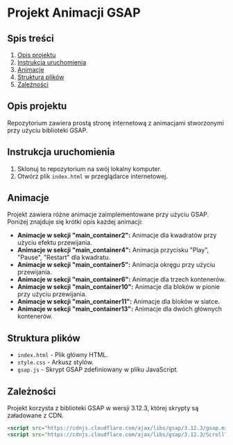 # Projekt Animacji GSAP

## Spis treści

1. [Opis projektu](#opis-projektu)
2. [Instrukcja uruchomienia](#instrukcja-uruchomienia)
3. [Animacje](#animacje)
4. [Struktura plików](#struktura-plików)
5. [Zależności](#zależności)

## Opis projektu

Repozytorium zawiera prostą stronę internetową z animacjami stworzonymi przy użyciu biblioteki GSAP.

## Instrukcja uruchomienia

1. Sklonuj to repozytorium na swój lokalny komputer.
2. Otwórz plik `index.html` w przeglądarce internetowej.

## Animacje

Projekt zawiera różne animacje zaimplementowane przy użyciu GSAP. Poniżej znajduje się krótki opis każdej animacji:

- **Animacje w sekcji "main_container2":** Animacje dla kwadratów przy użyciu efektu przewijania.
- **Animacje w sekcji "main_container4":** Animacja przycisku "Play", "Pause", "Restart" dla kwadratu.
- **Animacje w sekcji "main_container5":** Animacja okręgu przy użyciu przewijania.
- **Animacje w sekcji "main_container6":** Animacje dla trzech kontenerów.
- **Animacje w sekcji "main_container10":** Animacje dla bloków w pionie przy użyciu przewijania.
- **Animacje w sekcji "main_container11":** Animacje dla bloków w siatce.
- **Animacje w sekcji "main_container13":** Animacje dla dwóch głównych kontenerów.

## Struktura plików

- `index.html` - Plik główny HTML.
- `style.css` - Arkusz stylów.
- `gsap.js` - Skrypt GSAP zdefiniowany w pliku JavaScript.

## Zależności

Projekt korzysta z biblioteki GSAP w wersji 3.12.3, której skrypty są załadowane z CDN.

```html
<script src="https://cdnjs.cloudflare.com/ajax/libs/gsap/3.12.3/gsap.min.js"></script>
<script src="https://cdnjs.cloudflare.com/ajax/libs/gsap/3.12.3/ScrollTrigger.min.js"></script>
